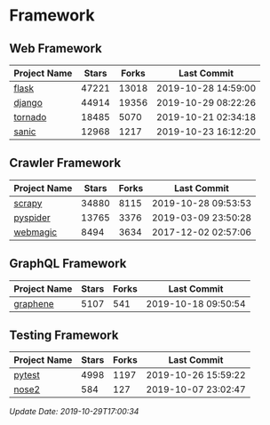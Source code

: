 # Framework

## Web Framework

| Project Name | Stars | Forks | Last Commit |
| ------------ | ----- | ----- | ----------- |
| [flask](https://github.com/pallets/flask) | 47221 | 13018 | 2019-10-28 14:59:00 |
| [django](https://github.com/django/django) | 44914 | 19356 | 2019-10-29 08:22:26 |
| [tornado](https://github.com/tornadoweb/tornado) | 18485 | 5070 | 2019-10-21 02:34:18 |
| [sanic](https://github.com/huge-success/sanic) | 12968 | 1217 | 2019-10-23 16:12:20 |

## Crawler Framework

| Project Name | Stars | Forks | Last Commit |
| ------------ | ----- | ----- | ----------- |
| [scrapy](https://github.com/scrapy/scrapy) | 34880 | 8115 | 2019-10-28 09:53:53 |
| [pyspider](https://github.com/binux/pyspider) | 13765 | 3376 | 2019-03-09 23:50:28 |
| [webmagic](https://github.com/code4craft/webmagic) | 8494 | 3634 | 2017-12-02 02:57:06 |

## GraphQL Framework

| Project Name | Stars | Forks | Last Commit |
| ------------ | ----- | ----- | ----------- |
| [graphene](https://github.com/graphql-python/graphene) | 5107 | 541 | 2019-10-18 09:50:54 |

## Testing Framework

| Project Name | Stars | Forks | Last Commit |
| ------------ | ----- | ----- | ----------- |
| [pytest](https://github.com/pytest-dev/pytest) | 4998 | 1197 | 2019-10-26 15:59:22 |
| [nose2](https://github.com/nose-devs/nose2) | 584 | 127 | 2019-10-07 23:02:47 |

*Update Date: 2019-10-29T17:00:34*